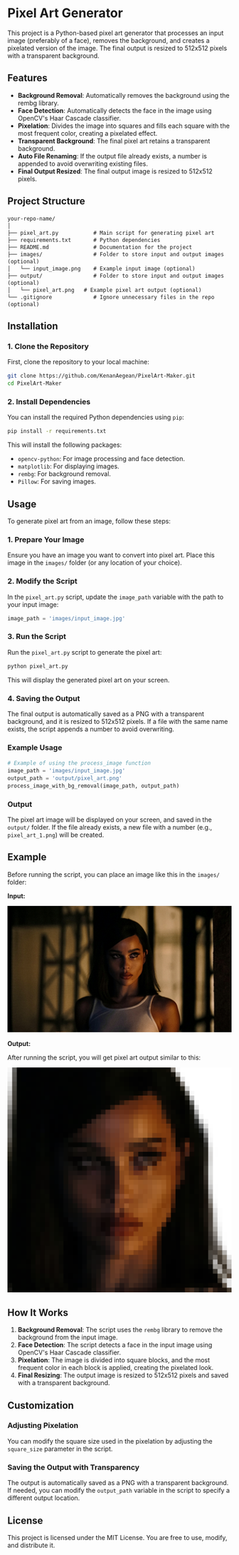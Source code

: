 
# Pixel Art Generator

This project is a Python-based pixel art generator that processes an input image (preferably of a face), removes the background, and creates a pixelated version of the image. The final output is resized to 512x512 pixels with a transparent background.

## Features
- **Background Removal**: Automatically removes the background using the rembg library.
- **Face Detection**: Automatically detects the face in the image using OpenCV's Haar Cascade classifier.
- **Pixelation**: Divides the image into squares and fills each square with the most frequent color, creating a pixelated effect.
- **Transparent Background**: The final pixel art retains a transparent background.
- **Auto File Renaming**: If the output file already exists, a number is appended to avoid overwriting existing files.
- **Final Output Resized**: The final output image is resized to 512x512 pixels.

## Project Structure

```
your-repo-name/
│
├── pixel_art.py           # Main script for generating pixel art
├── requirements.txt       # Python dependencies
├── README.md              # Documentation for the project
├── images/                # Folder to store input and output images (optional)
│   └── input_image.png    # Example input image (optional)
├── output/                # Folder to store input and output images (optional)
│   └── pixel_art.png   # Example pixel art output (optional)
└── .gitignore             # Ignore unnecessary files in the repo (optional)
```

## Installation

### 1. Clone the Repository
First, clone the repository to your local machine:
```bash
git clone https://github.com/KenanAegean/PixelArt-Maker.git
cd PixelArt-Maker
```

### 2. Install Dependencies
You can install the required Python dependencies using `pip`:

```bash
pip install -r requirements.txt
```

This will install the following packages:
- `opencv-python`: For image processing and face detection.
- `matplotlib`: For displaying images.
- `rembg`: For background removal.
- `Pillow`: For saving images.

## Usage

To generate pixel art from an image, follow these steps:

### 1. Prepare Your Image
Ensure you have an image you want to convert into pixel art. Place this image in the `images/` folder (or any location of your choice).

### 2. Modify the Script
In the `pixel_art.py` script, update the `image_path` variable with the path to your input image:
```python
image_path = 'images/input_image.jpg'
```

### 3. Run the Script
Run the `pixel_art.py` script to generate the pixel art:

```bash
python pixel_art.py
```

This will display the generated pixel art on your screen.

### 4. Saving the Output
The final output is automatically saved as a PNG with a transparent background, and it is resized to 512x512 pixels. If a file with the same name exists, the script appends a number to avoid overwriting.

### Example Usage

```python
# Example of using the process_image function
image_path = 'images/input_image.jpg'
output_path = 'output/pixel_art.png'
process_image_with_bg_removal(image_path, output_path)
```

### Output
The pixel art image will be displayed on your screen, and saved in the `output/` folder. If the file already exists, a new file with a number (e.g., `pixel_art_1.png`) will be created.

## Example
Before running the script, you can place an image like this in the `images/` folder:

**Input:**

![Input Image](images/input_image2.jpg)

**Output:**

After running the script, you will get pixel art output similar to this:

![Output Image](output/pixel_art_3.png)

## How It Works

1. **Background Removal**: The script uses the `rembg` library to remove the background from the input image.
2. **Face Detection**: The script detects a face in the input image using OpenCV's Haar Cascade classifier.
3. **Pixelation**: The image is divided into square blocks, and the most frequent color in each block is applied, creating the pixelated look.
4. **Final Resizing**: The output image is resized to 512x512 pixels and saved with a transparent background.

## Customization

### Adjusting Pixelation
You can modify the square size used in the pixelation by adjusting the `square_size` parameter in the script.

### Saving the Output with Transparency
The output is automatically saved as a PNG with a transparent background. If needed, you can modify the `output_path` variable in the script to specify a different output location.

## License
This project is licensed under the MIT License. You are free to use, modify, and distribute it.
